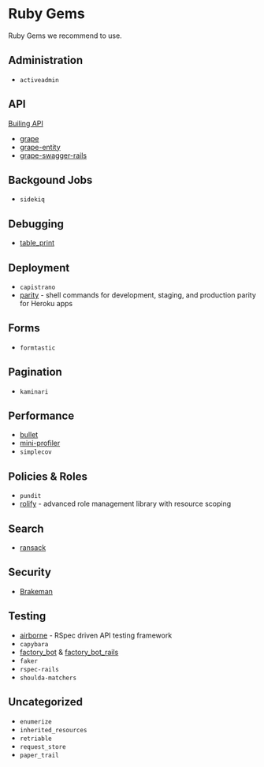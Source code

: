 # Ruby Gems

Ruby Gems we recommend to use.

## Administration

* `activeadmin`

## API

[Builing API](building_api.md)

* [grape](https://github.com/ruby-grape/grape)
* [grape-entity](https://github.com/ruby-grape/grape-entity)
* [grape-swagger-rails](https://github.com/ruby-grape/grape-swagger-rails)

## Backgound Jobs

* `sidekiq`

## Debugging

* [table_print](http://tableprintgem.com/)

## Deployment

* `capistrano`
* [parity](https://github.com/thoughtbot/parity) - shell commands for development, staging, and production parity for Heroku apps

## Forms

* `formtastic`

## Pagination

* `kaminari`

## Performance

* [bullet](https://github.com/flyerhzm/bullet)
* [mini-profiler](https://github.com/MiniProfiler/rack-mini-profiler)
* `simplecov`

## Policies & Roles

* `pundit`
* [rolify](https://github.com/RolifyCommunity/rolify) - advanced role management library with resource scoping

## Search
* [ransack](https://github.com/activerecord-hackery/ransack)

## Security

* [Brakeman](https://brakemanscanner.org/)

## Testing
* [airborne](https://github.com/brooklynDev/airborne) - RSpec driven API testing framework
* `capybara`
* [factory_bot](https://github.com/thoughtbot/factory_bot) & [factory_bot_rails](https://github.com/thoughtbot/factory_bot_rails)
* `faker`
* `rspec-rails`
* `shoulda-matchers`

## Uncategorized

* `enumerize`
* `inherited_resources`
* `retriable`
* `request_store`
* `paper_trail`
